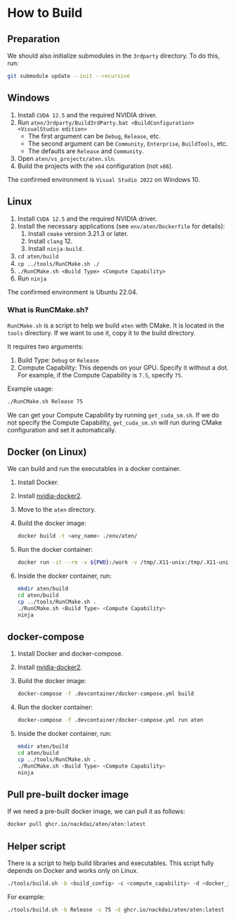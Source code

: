 <!-- markdownlint-disable MD024 MD029 MD033 -->
# How to Build

## Preparation

We should also initialize submodules in the `3rdparty` directory.
To do this, run:

```bash
git submodule update --init --recursive
```

## Windows

1. Install `CUDA 12.5` and the required NVIDIA driver.
2. Run `aten/3rdparty/Build3rdParty.bat <BuildConfiguration> <VisualStudio edition>`
    - The first argument can be `Debug`, `Release`, etc.
    - The second argument can be `Community`, `Enterprise`, `BuildTools`, etc.
    - The defaults are `Release` and `Community`.
3. Open `aten/vs_projects/aten.sln`.
4. Build the projects with the `x64` configuration (not `x86`).

The confirmed environment is `Visual Studio 2022` on Windows 10.

## Linux

1. Install `CUDA 12.5` and the required NVIDIA driver.
2. Install the necessary applications (see `env/aten/Dockerfile` for details):
    1. Install `cmake` version 3.21.3 or later.
    2. Install `clang` 12.
    3. Install `ninja-build`.
3. `cd aten/build`
4. `cp ../tools/RunCMake.sh ./`
5. `./RunCMake.sh <Build Type> <Compute Capability>`
6. Run `ninja`

The confirmed environment is Ubuntu 22.04.

### What is RunCMake.sh?

`RunCMake.sh` is a script to help we build `aten` with CMake.
It is located in the `tools` directory. If we want to use it, copy it to the build directory.

It requires two arguments:

1. Build Type: `Debug` or `Release`
2. Compute Capability: This depends on your GPU. Specify it without a dot. For example,
   if the Compute Capability is `7.5`, specify `75`.

Example usage:

```bash
./RunCMake.sh Release 75
```

We can get your Compute Capability by running `get_cuda_sm.sh`.
If we do not specify the Compute Capability, `get_cuda_sm.sh` will run during CMake configuration
and set it automatically.

## Docker (on Linux)

We can build and run the executables in a docker container.

1. Install Docker.
2. Install [nvidia-docker2](https://github.com/NVIDIA/nvidia-docker).
3. Move to the `aten` directory.
4. Build the docker image:

    ```bash
    docker build -t <any_name> ./env/aten/
    ```

5. Run the docker container:

    ```bash
    docker run -it --rm -v ${PWD}:/work -v /tmp/.X11-unix:/tmp/.X11-unix:rw --runtime=nvidia -e DISPLAY <image_name>:latest bash
    ```

6. Inside the docker container, run:

    ```bash
    mkdir aten/build
    cd aten/build
    cp ../tools/RunCMake.sh .
    ./RunCMake.sh <Build Type> <Compute Capability>
    ninja
    ```

## docker-compose

1. Install Docker and docker-compose.
2. Install [nvidia-docker2](https://github.com/NVIDIA/nvidia-docker).
3. Build the docker image:

    ```bash
    docker-compose -f .devcontainer/docker-compose.yml build
    ```

4. Run the docker container:

    ```bash
    docker-compose -f .devcontainer/docker-compose.yml run aten
    ```

5. Inside the docker container, run:

    ```bash
    mkdir aten/build
    cd aten/build
    cp ../tools/RunCMake.sh .
    ./RunCMake.sh <Build Type> <Compute Capability>
    ninja
    ```

## Pull pre-built docker image

If we need a pre-built docker image, we can pull it as follows:

```bash
docker pull ghcr.io/nackdai/aten/aten:latest
```

## Helper script

There is a script to help build libraries and executables.
This script fully depends on Docker and works only on Linux.

```bash
./tools/build.sh -b <build_config> -c <compute_capability> -d <docker_image>
```

For example:

```bash
./tools/build.sh -b Release -c 75 -d ghcr.io/nackdai/aten/aten:latest
```
